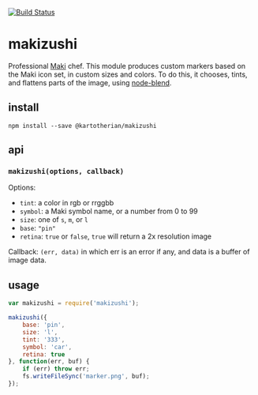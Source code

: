 [![Build Status](https://travis-ci.org/mapbox/makizushi.svg)](https://travis-ci.org/mapbox/makizushi)

# makizushi

Professional [Maki](https://www.mapbox.com/maki/) chef. This module produces custom markers based
on the Maki icon set, in custom sizes and colors. To do this, it chooses, tints, and flattens parts
of the image, using [node-blend](https://github.com/mapbox/node-blend).

## install

    npm install --save @kartotherian/makizushi

## api

### `makizushi(options, callback)`

Options:

* `tint`: a color in rgb or rrggbb
* `symbol`: a Maki symbol name, or a number from 0 to 99
* `size`: one of `s`, `m`, or `l`
* `base`: `"pin"`
* `retina`: `true` or `false`, `true` will return a 2x resolution image

Callback: `(err, data)` in which err is an error if any, and data is a
buffer of image data.

## usage

```js
var makizushi = require('makizushi');

makizushi({
    base: 'pin',
    size: 'l',
    tint: '333',
    symbol: 'car',
    retina: true
}, function(err, buf) {
    if (err) throw err;
    fs.writeFileSync('marker.png', buf);
});
```
